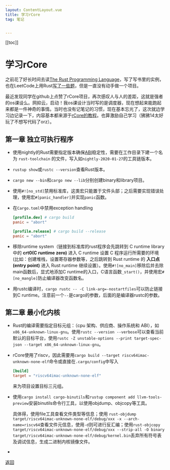 ```yaml
---
layout: ContentLayout.vue
title: 学习rCore
tag: 笔记


---
```


[[toc]]


# 学习rCore

之前花了好长时间去读[The Rust Programming Language](https://doc.rust-lang.org/book/#the-rust-programming-language)，写了写书里的实例，也在LeetCode上用Rust[写了一些题](https://github.com/Forsworns/OJ_Diary)，但是一直没有动手做一个项目。

最近发现同学在github上点赞了rCore项目，再次感叹人与人的差距，这就是强者的os课设么。网抑云，启动！我os课设计当时写的是调度器，现在想起来能跑起来都是一件神奇的事情。当时也没有记笔记的习惯，现在基本忘光了，这次就边学习边记录一下，内容基本都来源于[rCore的教程](https://rcore-os.github.io/rCore_tutorial_doc/)。也算激励自己学习（狒狒14太好玩了不想写代码了orz）。

## 第一章 独立可执行程序

- 使用nightly的Rust需要指定版本确保[ABI](https://stackoverflow.com/questions/2171177/what-is-an-application-binary-interface-abi/2456882)稳定性，需要在工作目录下建一个名为 `rust-toolchain` 的文件，写入如`nightly-2020-01-27`的工具链版本。

- `rustup show`或`rustc --version`查看Rust版本。

- `cargo new --bin`和`cargo new --lib`分别创建binary和library项目。

- 使用`#![no_std]`禁用标准库，这类宏只能置于文件头部；之后需要实现错误处理，使用宏`#[panic_handler]`并实现`panic`函数。

- 在`Cargo.toml`中禁用exception handling

  ```toml
  [profile.dev] # cargo build
  panic = "abort"
  
  [profile.release] # cargo build --release
  panic = "abort"
  ```

- 移除runtime system（链接到标准库的rust程序会先跳转到 C runtime library 中的 **crt0(C runtime zero)** 进入 C runtime 设置 C 程序运行所需要的环境(比如：创建堆栈，设置寄存器参数等，之后跳转到 Rust runtime 的 **入口点(entry point)** 进入 Rust runtime 继续设置）。使用`#![no_main]`移除后并去除main函数后，显式地添加C runtime的入口，C语言函数`_start()`，并使用宏`#[no_mangle]`防止编译器改变函数名。

- 用rustc编译时，`cargo rustc -- -C link-arg=-nostartfiles`可以防止链接到C runtime。注意前一个`--`是cargo的参数，后面的是编译器rustc的参数。

## 第二章 最小化内核

- Rust的编译需要指定目标元组：（cpu 架构、供应商、操作系统和 ABI），如`x86_64-unknown-linux-gnu`。使用`rustc --version --verbose`可以查看当前默认的目标平台，使用`rustc -Z unstable-options --print target-spec-json --target x86_64-unknown-linux-gnu`。

- rCore使用了riscv，因此需要用`cargo build --target riscv64imac-unknown-none-elf`命令或直接在`.cargo/config`中写入

    ```toml
    [build]
    target = "riscv64imac-unknown-none-elf"
    ```
    
    来为项目设置目标三元组。
    
- 使用`cargo install cargo-binutils`和`rustup component add llvm-tools-preview`安装binutils命令行工具，以使用objdump、objcopy等工具。

    具体得，使用file工具查看文件类型等信息；使用 `rust-objdump target/riscv64imac-unknown-none-elf/debug/xxx -x --arch-name=riscv64`查看文件元信息，使用`-d`则可进行反汇编；使用`rust-objcopy target/riscv64imac-unknown-none-elf/debug/xxx --strip-all -O binary target/riscv64imac-unknown-none-elf/debug/kernel.bin`丢弃所有符号表及调试信息，生成二进制内核镜像文件。

- 



[返回](/zh/blogs/)